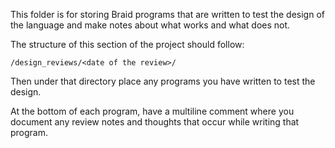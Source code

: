  This folder is for storing Braid programs that are written to test the design
 of the language and make notes about what works and what does not.

 The structure of this section of the project should follow:

```
/design_reviews/<date of the review>/
```

Then under that directory place any programs you have written to test the design.

At the bottom of each program, have a multiline comment where you document any
review notes and thoughts that occur while writing that program.
